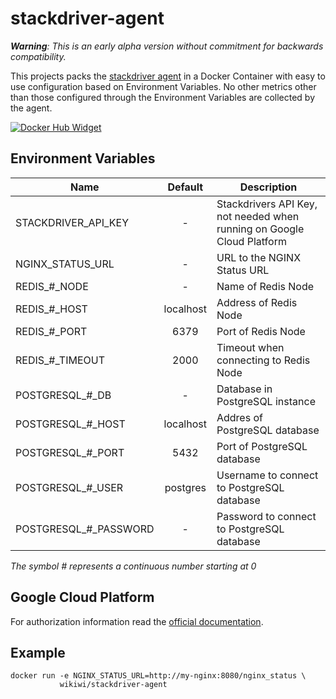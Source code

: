# stackdriver-agent
*__Warning__: This is an early alpha version without commitment for backwards compatibility.*

This projects packs the [stackdriver agent](https://cloud.google.com/monitoring/agent/install-agent) in a Docker Container with easy to use configuration based on Environment Variables. No other metrics other than those configured through the Environment Variables are collected by the agent.

[![Docker Hub Widget]][Docker Hub]

[Docker Hub]: https://hub.docker.com/r/wikiwi/stackdriver-agent
[Docker Hub Widget]: https://img.shields.io/docker/pulls/wikiwi/stackdriver-agent.svg

## Environment Variables
| Name                   | Default                  | Description                                                            |
| ---------------------- |:------------------------:| ---------------------------------------------------------------------- |
| STACKDRIVER_API_KEY    | -                        | Stackdrivers API Key, not needed when running on Google Cloud Platform |
| NGINX_STATUS_URL       | -                        | URL to the NGINX Status URL                                            |
| REDIS_#_NODE           | -                        | Name of Redis Node                                                     |
| REDIS_#_HOST           | localhost                | Address of Redis Node                                                  |
| REDIS_#_PORT           | 6379                     | Port of Redis Node                                                     |
| REDIS_#_TIMEOUT        | 2000                     | Timeout when connecting to Redis Node                                  |
| POSTGRESQL_#_DB        | -                        | Database in PostgreSQL instance                                        |
| POSTGRESQL_#_HOST      | localhost                | Addres of PostgreSQL database                                          |
| POSTGRESQL_#_PORT      | 5432                     | Port of PostgreSQL database                                            |
| POSTGRESQL_#_USER      | postgres                 | Username to connect to PostgreSQL database                             |
| POSTGRESQL_#_PASSWORD  | -                        | Password to connect to PostgreSQL database                             |

_The symbol # represents a continuous number starting at 0_

## Google Cloud Platform
For authorization information read the [official documentation](https://cloud.google.com/monitoring/agent/install-agent).

## Example

    docker run -e NGINX_STATUS_URL=http://my-nginx:8080/nginx_status \
               wikiwi/stackdriver-agent

